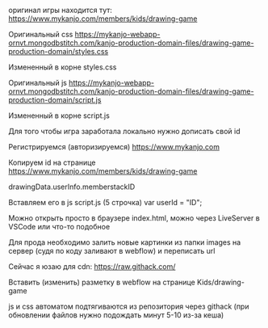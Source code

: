 оригинал игры находится тут:
https://www.mykanjo.com/members/kids/drawing-game

Оригинальный css
https://mykanjo-webapp-ornvt.mongodbstitch.com/kanjo-production-domain-files/drawing-game-production-domain/styles.css

Измененный в корне styles.css

Оригинальный js
https://mykanjo-webapp-ornvt.mongodbstitch.com/kanjo-production-domain-files/drawing-game-production-domain/script.js

Измененный в корне script.js

Для того чтобы игра заработала локально нужно дописать свой id

Регистрируемся (авторизируемся)
https://www.mykanjo.com

Копируем id на странице 
https://www.mykanjo.com/members/kids/drawing-game

drawingData.userInfo.memberstackID

Вставляем его в js 
script.js (5 строчка)
var userId = "ID";

Можно открыть просто в браузере index.html, можно через LiveServer в VSCode или что-то подобное


Для прода необходимо залить новые картинки из папки images на сервер (судя по коду заливают в webflow) и переписать url

Сейчас я юзаю для cdn:
https://raw.githack.com/

Вставить (изменить) разметку в webflow на странице Kids/drawing-game

js и css автоматом подтягиваются из репозитория через githack (при обновлении файлов нужно подождать минут 5-10 из-за кеша)